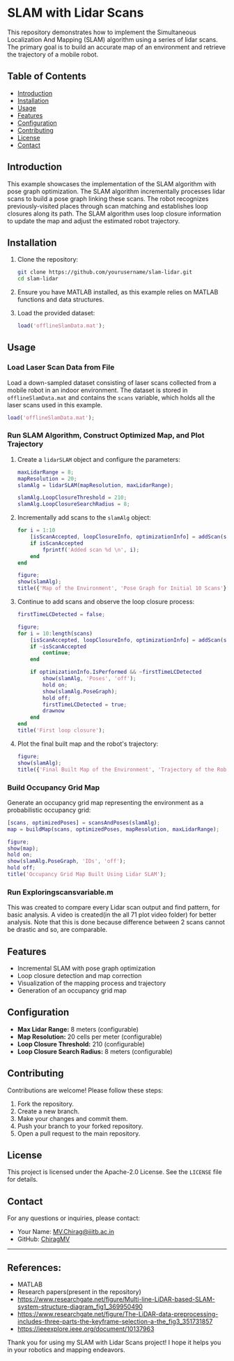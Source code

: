 

# SLAM with Lidar Scans

This repository demonstrates how to implement the Simultaneous Localization And Mapping (SLAM) algorithm using a series of lidar scans. The primary goal is to build an accurate map of an environment and retrieve the trajectory of a mobile robot.

## Table of Contents

- [Introduction](#introduction)
- [Installation](#installation)
- [Usage](#usage)
- [Features](#features)
- [Configuration](#configuration)
- [Contributing](#contributing)
- [License](#license)
- [Contact](#contact)

## Introduction

This example showcases the implementation of the SLAM algorithm with pose graph optimization. The SLAM algorithm incrementally processes lidar scans to build a pose graph linking these scans. The robot recognizes previously-visited places through scan matching and establishes loop closures along its path. The SLAM algorithm uses loop closure information to update the map and adjust the estimated robot trajectory.

## Installation

1. Clone the repository:
    ```bash
    git clone https://github.com/yourusername/slam-lidar.git
    cd slam-lidar
    ```

2. Ensure you have MATLAB installed, as this example relies on MATLAB functions and data structures.

3. Load the provided dataset:
    ```matlab
    load('offlineSlamData.mat');
    ```

## Usage

### Load Laser Scan Data from File

Load a down-sampled dataset consisting of laser scans collected from a mobile robot in an indoor environment. The dataset is stored in `offlineSlamData.mat` and contains the `scans` variable, which holds all the laser scans used in this example.

```matlab
load('offlineSlamData.mat');
```

### Run SLAM Algorithm, Construct Optimized Map, and Plot Trajectory

1. Create a `lidarSLAM` object and configure the parameters:

    ```matlab
    maxLidarRange = 8;
    mapResolution = 20;
    slamAlg = lidarSLAM(mapResolution, maxLidarRange);

    slamAlg.LoopClosureThreshold = 210;  
    slamAlg.LoopClosureSearchRadius = 8;
    ```

2. Incrementally add scans to the `slamAlg` object:

    ```matlab
    for i = 1:10
        [isScanAccepted, loopClosureInfo, optimizationInfo] = addScan(slamAlg, scans{i});
        if isScanAccepted
            fprintf('Added scan %d \n', i);
        end
    end

    figure;
    show(slamAlg);
    title({'Map of the Environment', 'Pose Graph for Initial 10 Scans'});
    ```

3. Continue to add scans and observe the loop closure process:

    ```matlab
    firstTimeLCDetected = false;

    figure;
    for i = 10:length(scans)
        [isScanAccepted, loopClosureInfo, optimizationInfo] = addScan(slamAlg, scans{i});
        if ~isScanAccepted
            continue;
        end

        if optimizationInfo.IsPerformed && ~firstTimeLCDetected
            show(slamAlg, 'Poses', 'off');
            hold on;
            show(slamAlg.PoseGraph); 
            hold off;
            firstTimeLCDetected = true;
            drawnow
        end
    end
    title('First loop closure');
    ```

4. Plot the final built map and the robot's trajectory:

    ```matlab
    figure;
    show(slamAlg);
    title({'Final Built Map of the Environment', 'Trajectory of the Robot'});
    ```

### Build Occupancy Grid Map

Generate an occupancy grid map representing the environment as a probabilistic occupancy grid:

```matlab
[scans, optimizedPoses] = scansAndPoses(slamAlg);
map = buildMap(scans, optimizedPoses, mapResolution, maxLidarRange);

figure;
show(map);
hold on;
show(slamAlg.PoseGraph, 'IDs', 'off');
hold off;
title('Occupancy Grid Map Built Using Lidar SLAM');
```

### Run Exploringscansvariable.m
This was created to compare every Lidar scan output and find pattern, for basic analysis. A video is created(in the all 71 plot video folder) for better analysis. Note that this is done because difference between 2 scans cannot be drastic and so, are comparable.


## Features

- Incremental SLAM with pose graph optimization
- Loop closure detection and map correction
- Visualization of the mapping process and trajectory
- Generation of an occupancy grid map

## Configuration

- **Max Lidar Range:** 8 meters (configurable)
- **Map Resolution:** 20 cells per meter (configurable)
- **Loop Closure Threshold:** 210 (configurable)
- **Loop Closure Search Radius:** 8 meters (configurable)

## Contributing

Contributions are welcome! Please follow these steps:

1. Fork the repository.
2. Create a new branch.
3. Make your changes and commit them.
4. Push your branch to your forked repository.
5. Open a pull request to the main repository.

## License

This project is licensed under the Apache-2.0 License. See the `LICENSE` file for details.

## Contact

For any questions or inquiries, please contact:

- Your Name: [MV.Chirag@iiitb.ac.in](mailto:MV.Chirag@iiitb.ac.in)
- GitHub: [ChiragMV](https://github.com/ChiragMV)

---

## References:
- MATLAB
- Research papers(present in the repository)
- https://www.researchgate.net/figure/Multi-line-LiDAR-based-SLAM-system-structure-diagram_fig1_369950490
- https://www.researchgate.net/figure/The-LiDAR-data-preprocessing-includes-three-parts-the-keyframe-selection-a-the_fig3_351731857
- https://ieeexplore.ieee.org/document/10137963

Thank you for using my SLAM with Lidar Scans project! I hope it helps you in your robotics and mapping endeavors.
